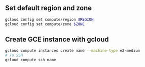 ## Set default region and zone
```sh
gcloud config set compute/region $REGION
gcloud config set compute/zone $ZONE
```

## Create GCE instance with gcloud
```sh
gcloud compute instances create name --machine-type e2-medium
# To SSH
gcloud compute ssh name
```
